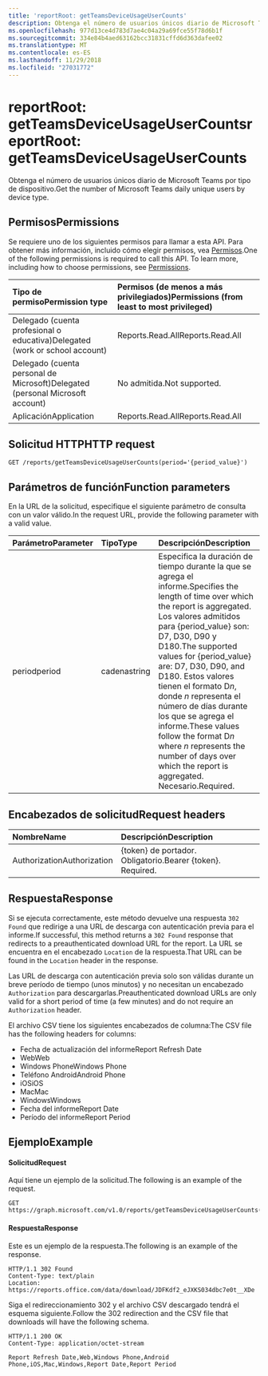 ```yaml
---
title: 'reportRoot: getTeamsDeviceUsageUserCounts'
description: Obtenga el número de usuarios únicos diario de Microsoft Teams por tipo de dispositivo.
ms.openlocfilehash: 977d13ce4d783d7ae4c04a29a69fce55f78d6b1f
ms.sourcegitcommit: 334e84b4aed63162bcc31831cffd6d363dafee02
ms.translationtype: MT
ms.contentlocale: es-ES
ms.lasthandoff: 11/29/2018
ms.locfileid: "27031772"
---
```

# <a name="reportroot-getteamsdeviceusageusercounts"></a><span data-ttu-id="6cac5-103">reportRoot: getTeamsDeviceUsageUserCounts</span><span class="sxs-lookup"><span data-stu-id="6cac5-103">reportRoot: getTeamsDeviceUsageUserCounts</span></span>

<span data-ttu-id="6cac5-104">Obtenga el número de usuarios únicos diario de Microsoft Teams por tipo de dispositivo.</span><span class="sxs-lookup"><span data-stu-id="6cac5-104">Get the number of Microsoft Teams daily unique users by device type.</span></span>

## <a name="permissions"></a><span data-ttu-id="6cac5-105">Permisos</span><span class="sxs-lookup"><span data-stu-id="6cac5-105">Permissions</span></span>

<span data-ttu-id="6cac5-p101">Se requiere uno de los siguientes permisos para llamar a esta API. Para obtener más información, incluido cómo elegir permisos, vea [Permisos](/graph/permissions-reference).</span><span class="sxs-lookup"><span data-stu-id="6cac5-p101">One of the following permissions is required to call this API. To learn more, including how to choose permissions, see [Permissions](/graph/permissions-reference).</span></span>

| <span data-ttu-id="6cac5-108">Tipo de permiso</span><span class="sxs-lookup"><span data-stu-id="6cac5-108">Permission type</span></span>                        | <span data-ttu-id="6cac5-109">Permisos (de menos a más privilegiados)</span><span class="sxs-lookup"><span data-stu-id="6cac5-109">Permissions (from least to most privileged)</span></span> |
| :------------------------------------- | :--------------------------------------- |
| <span data-ttu-id="6cac5-110">Delegado (cuenta profesional o educativa)</span><span class="sxs-lookup"><span data-stu-id="6cac5-110">Delegated (work or school account)</span></span>     | <span data-ttu-id="6cac5-111">Reports.Read.All</span><span class="sxs-lookup"><span data-stu-id="6cac5-111">Reports.Read.All</span></span>                         |
| <span data-ttu-id="6cac5-112">Delegado (cuenta personal de Microsoft)</span><span class="sxs-lookup"><span data-stu-id="6cac5-112">Delegated (personal Microsoft account)</span></span> | <span data-ttu-id="6cac5-113">No admitida.</span><span class="sxs-lookup"><span data-stu-id="6cac5-113">Not supported.</span></span>                           |
| <span data-ttu-id="6cac5-114">Aplicación</span><span class="sxs-lookup"><span data-stu-id="6cac5-114">Application</span></span>                            | <span data-ttu-id="6cac5-115">Reports.Read.All</span><span class="sxs-lookup"><span data-stu-id="6cac5-115">Reports.Read.All</span></span>                         |

## <a name="http-request"></a><span data-ttu-id="6cac5-116">Solicitud HTTP</span><span class="sxs-lookup"><span data-stu-id="6cac5-116">HTTP request</span></span>

<!-- { "blockType": "ignored" } -->

```http
GET /reports/getTeamsDeviceUsageUserCounts(period='{period_value}')
```

## <a name="function-parameters"></a><span data-ttu-id="6cac5-117">Parámetros de función</span><span class="sxs-lookup"><span data-stu-id="6cac5-117">Function parameters</span></span>

<span data-ttu-id="6cac5-118">En la URL de la solicitud, especifique el siguiente parámetro de consulta con un valor válido.</span><span class="sxs-lookup"><span data-stu-id="6cac5-118">In the request URL, provide the following parameter with a valid value.</span></span>

| <span data-ttu-id="6cac5-119">Parámetro</span><span class="sxs-lookup"><span data-stu-id="6cac5-119">Parameter</span></span> | <span data-ttu-id="6cac5-120">Tipo</span><span class="sxs-lookup"><span data-stu-id="6cac5-120">Type</span></span>   | <span data-ttu-id="6cac5-121">Descripción</span><span class="sxs-lookup"><span data-stu-id="6cac5-121">Description</span></span>                              |
| :-------- | :----- | :--------------------------------------- |
| <span data-ttu-id="6cac5-122">period</span><span class="sxs-lookup"><span data-stu-id="6cac5-122">period</span></span>    | <span data-ttu-id="6cac5-123">cadena</span><span class="sxs-lookup"><span data-stu-id="6cac5-123">string</span></span> | <span data-ttu-id="6cac5-124">Especifica la duración de tiempo durante la que se agrega el informe.</span><span class="sxs-lookup"><span data-stu-id="6cac5-124">Specifies the length of time over which the report is aggregated.</span></span> <span data-ttu-id="6cac5-125">Los valores admitidos para {period_value} son: D7, D30, D90 y D180.</span><span class="sxs-lookup"><span data-stu-id="6cac5-125">The supported values for {period_value} are: D7, D30, D90, and D180.</span></span> <span data-ttu-id="6cac5-126">Estos valores tienen el formato D*n*, donde *n* representa el número de días durante los que se agrega el informe.</span><span class="sxs-lookup"><span data-stu-id="6cac5-126">These values follow the format D*n* where *n* represents the number of days over which the report is aggregated.</span></span> <span data-ttu-id="6cac5-127">Necesario.</span><span class="sxs-lookup"><span data-stu-id="6cac5-127">Required.</span></span> |

## <a name="request-headers"></a><span data-ttu-id="6cac5-128">Encabezados de solicitud</span><span class="sxs-lookup"><span data-stu-id="6cac5-128">Request headers</span></span>

| <span data-ttu-id="6cac5-129">Nombre</span><span class="sxs-lookup"><span data-stu-id="6cac5-129">Name</span></span>          | <span data-ttu-id="6cac5-130">Descripción</span><span class="sxs-lookup"><span data-stu-id="6cac5-130">Description</span></span>               |
| :------------ | :------------------------ |
| <span data-ttu-id="6cac5-131">Authorization</span><span class="sxs-lookup"><span data-stu-id="6cac5-131">Authorization</span></span> | <span data-ttu-id="6cac5-p103">{token} de portador. Obligatorio.</span><span class="sxs-lookup"><span data-stu-id="6cac5-p103">Bearer {token}. Required.</span></span> |

## <a name="response"></a><span data-ttu-id="6cac5-134">Respuesta</span><span class="sxs-lookup"><span data-stu-id="6cac5-134">Response</span></span>

<span data-ttu-id="6cac5-135">Si se ejecuta correctamente, este método devuelve una respuesta `302 Found` que redirige a una URL de descarga con autenticación previa para el informe.</span><span class="sxs-lookup"><span data-stu-id="6cac5-135">If successful, this method returns a `302 Found` response that redirects to a preauthenticated download URL for the report.</span></span> <span data-ttu-id="6cac5-136">La URL se encuentra en el encabezado `Location` de la respuesta.</span><span class="sxs-lookup"><span data-stu-id="6cac5-136">That URL can be found in the `Location` header in the response.</span></span>

<span data-ttu-id="6cac5-137">Las URL de descarga con autenticación previa solo son válidas durante un breve período de tiempo (unos minutos) y no necesitan un encabezado `Authorization` para descargarlas.</span><span class="sxs-lookup"><span data-stu-id="6cac5-137">Preauthenticated download URLs are only valid for a short period of time (a few minutes) and do not require an `Authorization` header.</span></span>

<span data-ttu-id="6cac5-138">El archivo CSV tiene los siguientes encabezados de columna:</span><span class="sxs-lookup"><span data-stu-id="6cac5-138">The CSV file has the following headers for columns:</span></span>

- <span data-ttu-id="6cac5-139">Fecha de actualización del informe</span><span class="sxs-lookup"><span data-stu-id="6cac5-139">Report Refresh Date</span></span>
- <span data-ttu-id="6cac5-140">Web</span><span class="sxs-lookup"><span data-stu-id="6cac5-140">Web</span></span>
- <span data-ttu-id="6cac5-141">Windows Phone</span><span class="sxs-lookup"><span data-stu-id="6cac5-141">Windows Phone</span></span>
- <span data-ttu-id="6cac5-142">Teléfono Android</span><span class="sxs-lookup"><span data-stu-id="6cac5-142">Android Phone</span></span>
- <span data-ttu-id="6cac5-143">iOS</span><span class="sxs-lookup"><span data-stu-id="6cac5-143">iOS</span></span>
- <span data-ttu-id="6cac5-144">Mac</span><span class="sxs-lookup"><span data-stu-id="6cac5-144">Mac</span></span>
- <span data-ttu-id="6cac5-145">Windows</span><span class="sxs-lookup"><span data-stu-id="6cac5-145">Windows</span></span>
- <span data-ttu-id="6cac5-146">Fecha del informe</span><span class="sxs-lookup"><span data-stu-id="6cac5-146">Report Date</span></span>
- <span data-ttu-id="6cac5-147">Período del informe</span><span class="sxs-lookup"><span data-stu-id="6cac5-147">Report Period</span></span>

## <a name="example"></a><span data-ttu-id="6cac5-148">Ejemplo</span><span class="sxs-lookup"><span data-stu-id="6cac5-148">Example</span></span>

#### <a name="request"></a><span data-ttu-id="6cac5-149">Solicitud</span><span class="sxs-lookup"><span data-stu-id="6cac5-149">Request</span></span>

<span data-ttu-id="6cac5-150">Aquí tiene un ejemplo de la solicitud.</span><span class="sxs-lookup"><span data-stu-id="6cac5-150">The following is an example of the request.</span></span>

<!-- {
  "blockType": "request",
  "name": "reportroot_getteamsdeviceusageusercounts"
}-->

```http
GET https://graph.microsoft.com/v1.0/reports/getTeamsDeviceUsageUserCounts(period='D7')
```

#### <a name="response"></a><span data-ttu-id="6cac5-151">Respuesta</span><span class="sxs-lookup"><span data-stu-id="6cac5-151">Response</span></span>

<span data-ttu-id="6cac5-152">Este es un ejemplo de la respuesta.</span><span class="sxs-lookup"><span data-stu-id="6cac5-152">The following is an example of the response.</span></span>

<!-- {
  "blockType": "response",
  "truncated": true,
  "@odata.type": "microsoft.graph.report"
} -->

```http
HTTP/1.1 302 Found
Content-Type: text/plain
Location: https://reports.office.com/data/download/JDFKdf2_eJXKS034dbc7e0t__XDe
```

<span data-ttu-id="6cac5-153">Siga el redireccionamiento 302 y el archivo CSV descargado tendrá el esquema siguiente.</span><span class="sxs-lookup"><span data-stu-id="6cac5-153">Follow the 302 redirection and the CSV file that downloads will have the following schema.</span></span>

<!-- { "blockType": "ignored" } --> 

```http
HTTP/1.1 200 OK
Content-Type: application/octet-stream

Report Refresh Date,Web,Windows Phone,Android Phone,iOS,Mac,Windows,Report Date,Report Period
```
